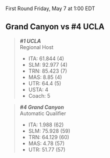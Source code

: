First Round
Friday, May 7 at 1:00 EDT
## Grand Canyon vs #4 UCLA

> ***#1 UCLA***  
> Regional Host  
> - ITA: 61.844 (4)  
> - SLM: 92.977 (4)  
> - TRN: 85.423 (7)  
> - MAS: 8.85 (4)  
> - UTR: 64.4 (5)  
> - USTA: 4  
> - Coach: 5  

> ***#4 Grand Canyon***  
> Automatic Qualifier  
> - ITA: 1.988 (62)  
> - SLM: 75.928 (59)  
> - TRN: 64.129 (60)  
> - MAS: 4.78 (57)  
> - UTR: 51.77 (57)  